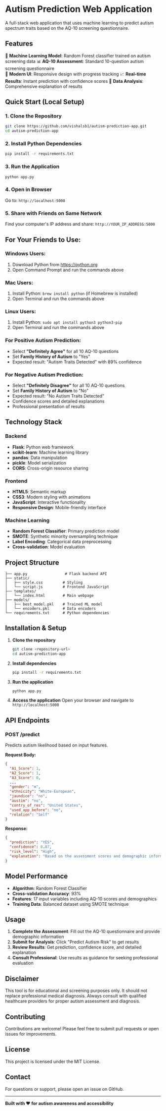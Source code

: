 # Autism Prediction Web Application

A full-stack web application that uses machine learning to predict autism spectrum traits based on the AQ-10 screening questionnaire.

## Features

🧠 **Machine Learning Model**: Random Forest classifier trained on autism screening data
📊 **AQ-10 Assessment**: Standard 10-question autism screening questionnaire  
🎨 **Modern UI**: Responsive design with progress tracking
📈 **Real-time Results**: Instant prediction with confidence scores
🔬 **Data Analysis**: Comprehensive explanation of results

## Quick Start (Local Setup)

### 1. Clone the Repository
```bash
git clone https://github.com/vishalsb1/autism-prediction-app.git
cd autism-prediction-app
```

### 2. Install Python Dependencies
```bash
pip install -r requirements.txt
```

### 3. Run the Application
```bash
python app.py
```

### 4. Open in Browser
Go to: `http://localhost:5000`

### 5. Share with Friends on Same Network
Find your computer's IP address and share: `http://YOUR_IP_ADDRESS:5000`

## For Your Friends to Use:

### Windows Users:
1. Download Python from https://python.org
2. Open Command Prompt and run the commands above

### Mac Users:
1. Install Python: `brew install python` (if Homebrew is installed)
2. Open Terminal and run the commands above

### Linux Users:
1. Install Python: `sudo apt install python3 python3-pip`
2. Open Terminal and run the commands above

### For Positive Autism Prediction:
- Select **"Definitely Agree"** for all 10 AQ-10 questions
- Set **Family History of Autism** to "Yes"
- Expected result: "Autism Traits Detected" with 89% confidence

### For Negative Autism Prediction:
- Select **"Definitely Disagree"** for all 10 AQ-10 questions  
- Set **Family History of Autism** to "No"
- Expected result: "No Autism Traits Detected"
- Confidence scores and detailed explanations
- Professional presentation of results

## Technology Stack

### Backend
- **Flask**: Python web framework
- **scikit-learn**: Machine learning library
- **pandas**: Data manipulation
- **pickle**: Model serialization
- **CORS**: Cross-origin resource sharing

### Frontend
- **HTML5**: Semantic markup
- **CSS3**: Modern styling with animations
- **JavaScript**: Interactive functionality
- **Responsive Design**: Mobile-friendly interface

### Machine Learning
- **Random Forest Classifier**: Primary prediction model
- **SMOTE**: Synthetic minority oversampling technique
- **Label Encoding**: Categorical data preprocessing
- **Cross-validation**: Model evaluation

## Project Structure

```
├── app.py                 # Flask backend API
├── static/
│   ├── style.css         # Styling
│   └── script.js         # Frontend JavaScript
├── templates/
│   └── index.html        # Main webpage
├── models/
│   ├── best_model.pkl    # Trained ML model
│   └── encoders.pkl      # Data encoders
└── requirements.txt      # Python dependencies
```

## Installation & Setup

1. **Clone the repository**
   ```bash
   git clone <repository-url>
   cd autism-prediction-app
   ```

2. **Install dependencies**
   ```bash
   pip install -r requirements.txt
   ```

3. **Run the application**
   ```bash
   python app.py
   ```

4. **Access the application**
   Open your browser and navigate to `http://localhost:5000`

## API Endpoints

### POST /predict
Predicts autism likelihood based on input features.

**Request Body:**
```json
{
  "A1_Score": 1,
  "A2_Score": 1,
  "A3_Score": 0,
  ...
  "gender": "m",
  "ethnicity": "White-European",
  "jaundice": "no",
  "austim": "no",
  "contry_of_res": "United States",
  "used_app_before": "no",
  "relation": "Self"
}
```

**Response:**
```json
{
  "prediction": "YES",
  "confidence": 0.87,
  "risk_level": "High",
  "explanation": "Based on the assessment scores and demographic information..."
}
```

## Model Performance

- **Algorithm**: Random Forest Classifier
- **Cross-validation Accuracy**: 93%
- **Features**: 17 input variables including AQ-10 scores and demographics
- **Training Data**: Balanced dataset using SMOTE technique

## Usage

1. **Complete the Assessment**: Fill out the AQ-10 questionnaire and provide demographic information
2. **Submit for Analysis**: Click "Predict Autism Risk" to get results
3. **Review Results**: Get prediction, confidence score, and detailed explanation
4. **Consult Professional**: Use results as guidance for seeking professional evaluation

## Disclaimer

This tool is for educational and screening purposes only. It should not replace professional medical diagnosis. Always consult with qualified healthcare providers for proper autism assessment and diagnosis.

## Contributing

Contributions are welcome! Please feel free to submit pull requests or open issues for improvements.

## License
This project is licensed under the MIT License.

## Contact

For questions or support, please open an issue on GitHub.

---

**Built with ❤️ for autism awareness and accessibility**
